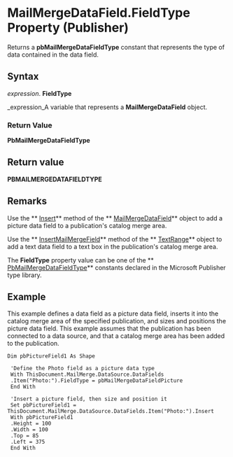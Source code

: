 
# MailMergeDataField.FieldType Property (Publisher)

Returns a  **pbMailMergeDataFieldType** constant that represents the type of data contained in the data field.


## Syntax

 _expression_. **FieldType**

 _expression_A variable that represents a  **MailMergeDataField** object.


### Return Value

 **PbMailMergeDataFieldType**


## Return value

 **PBMAILMERGEDATAFIELDTYPE**


## Remarks

Use the  ** [Insert](54482cda-d0d3-c799-7e7f-b25835a8bd6f.md)** method of the ** [MailMergeDataField](46768b72-482c-06c5-5e77-27a95109f610.md)** object to add a picture data field to a publication's catalog merge area.

Use the  ** [InsertMailMergeField](97bce07d-b831-3ad6-2436-f85590c3bcd8.md)** method of the ** [TextRange](566f240b-d2a6-8cb3-9eb7-68328d6c28bd.md)** object to add a text data field to a text box in the publication's catalog merge area.

The  **FieldType** property value can be one of the ** [PbMailMergeDataFieldType](eafdbc17-fb9e-aa8b-248e-4ed4157b41c9.md)** constants declared in the Microsoft Publisher type library.


## Example

This example defines a data field as a picture data field, inserts it into the catalog merge area of the specified publication, and sizes and positions the picture data field. This example assumes that the publication has been connected to a data source, and that a catalog merge area has been added to the publication.


```
Dim pbPictureField1 As Shape 
 
 'Define the Photo field as a picture data type 
 With ThisDocument.MailMerge.DataSource.DataFields 
 .Item("Photo:").FieldType = pbMailMergeDataFieldPicture 
 End With 
 
 'Insert a picture field, then size and position it 
 Set pbPictureField1 = ThisDocument.MailMerge.DataSource.DataFields.Item("Photo:").Insert 
 With pbPictureField1 
 .Height = 100 
 .Width = 100 
 .Top = 85 
 .Left = 375 
 End With
```

